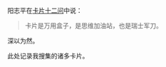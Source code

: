 阳志平在[卡片十二问](http://www.yangzhiping.com/psy/happy-new-year-faq3.html)中说：

> 卡片是万用盒子，是思维加油站，也是瑞士军刀。

深以为然。

此处记录我搜集的诸多卡片。
